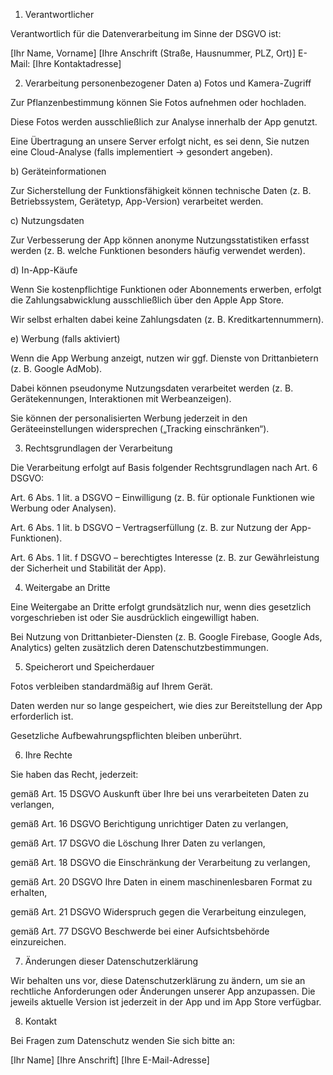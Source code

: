1. Verantwortlicher

Verantwortlich für die Datenverarbeitung im Sinne der DSGVO ist:

[Ihr Name, Vorname]
[Ihre Anschrift (Straße, Hausnummer, PLZ, Ort)]
E-Mail: [Ihre Kontaktadresse]

2. Verarbeitung personenbezogener Daten
a) Fotos und Kamera-Zugriff

Zur Pflanzenbestimmung können Sie Fotos aufnehmen oder hochladen.

Diese Fotos werden ausschließlich zur Analyse innerhalb der App genutzt.

Eine Übertragung an unsere Server erfolgt nicht, es sei denn, Sie nutzen eine Cloud-Analyse (falls implementiert → gesondert angeben).

b) Geräteinformationen

Zur Sicherstellung der Funktionsfähigkeit können technische Daten (z. B. Betriebssystem, Gerätetyp, App-Version) verarbeitet werden.

c) Nutzungsdaten

Zur Verbesserung der App können anonyme Nutzungsstatistiken erfasst werden (z. B. welche Funktionen besonders häufig verwendet werden).

d) In-App-Käufe

Wenn Sie kostenpflichtige Funktionen oder Abonnements erwerben, erfolgt die Zahlungsabwicklung ausschließlich über den Apple App Store.

Wir selbst erhalten dabei keine Zahlungsdaten (z. B. Kreditkartennummern).

e) Werbung (falls aktiviert)

Wenn die App Werbung anzeigt, nutzen wir ggf. Dienste von Drittanbietern (z. B. Google AdMob).

Dabei können pseudonyme Nutzungsdaten verarbeitet werden (z. B. Gerätekennungen, Interaktionen mit Werbeanzeigen).

Sie können der personalisierten Werbung jederzeit in den Geräteeinstellungen widersprechen („Tracking einschränken“).

3. Rechtsgrundlagen der Verarbeitung

Die Verarbeitung erfolgt auf Basis folgender Rechtsgrundlagen nach Art. 6 DSGVO:

Art. 6 Abs. 1 lit. a DSGVO – Einwilligung (z. B. für optionale Funktionen wie Werbung oder Analysen).

Art. 6 Abs. 1 lit. b DSGVO – Vertragserfüllung (z. B. zur Nutzung der App-Funktionen).

Art. 6 Abs. 1 lit. f DSGVO – berechtigtes Interesse (z. B. zur Gewährleistung der Sicherheit und Stabilität der App).

4. Weitergabe an Dritte

Eine Weitergabe an Dritte erfolgt grundsätzlich nur, wenn dies gesetzlich vorgeschrieben ist oder Sie ausdrücklich eingewilligt haben.

Bei Nutzung von Drittanbieter-Diensten (z. B. Google Firebase, Google Ads, Analytics) gelten zusätzlich deren Datenschutzbestimmungen.

5. Speicherort und Speicherdauer

Fotos verbleiben standardmäßig auf Ihrem Gerät.

Daten werden nur so lange gespeichert, wie dies zur Bereitstellung der App erforderlich ist.

Gesetzliche Aufbewahrungspflichten bleiben unberührt.

6. Ihre Rechte

Sie haben das Recht, jederzeit:

gemäß Art. 15 DSGVO Auskunft über Ihre bei uns verarbeiteten Daten zu verlangen,

gemäß Art. 16 DSGVO Berichtigung unrichtiger Daten zu verlangen,

gemäß Art. 17 DSGVO die Löschung Ihrer Daten zu verlangen,

gemäß Art. 18 DSGVO die Einschränkung der Verarbeitung zu verlangen,

gemäß Art. 20 DSGVO Ihre Daten in einem maschinenlesbaren Format zu erhalten,

gemäß Art. 21 DSGVO Widerspruch gegen die Verarbeitung einzulegen,

gemäß Art. 77 DSGVO Beschwerde bei einer Aufsichtsbehörde einzureichen.

7. Änderungen dieser Datenschutzerklärung

Wir behalten uns vor, diese Datenschutzerklärung zu ändern, um sie an rechtliche Anforderungen oder Änderungen unserer App anzupassen. Die jeweils aktuelle Version ist jederzeit in der App und im App Store verfügbar.

8. Kontakt

Bei Fragen zum Datenschutz wenden Sie sich bitte an:

[Ihr Name]
[Ihre Anschrift]
[Ihre E-Mail-Adresse]

